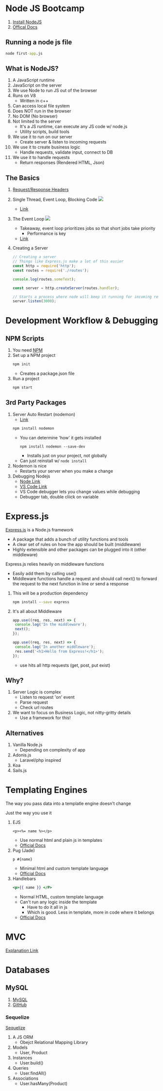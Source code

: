 # Node JS Bootcamp

1. [Install NodeJS](https://nodejs.org/en/)
1. [Offical Docs](https://nodejs.org/en/docs/guides/)

## Running a node js file

```cmd
node first-app.js
```

## What is NodeJS?

1. A JavaScript runtime
1. JavaScript on the server
1. We use Node to run JS out of the browser
1. Runs on V8
   - Written in c++
1. Can access local file system
1. Does NOT run in the browser
1. No DOM (No browser)
1. Not limited to the server
   - It's a JS runtime, can execute any JS code w/ node.js
   - Utility scripts, build tools
1. We use it to run on our server
   - Create server & listen to incoming requests
1. We use it to create business logic
   - Handle requests, validate input, connect to DB
1. We use it to handle requests
   - Return responses (Rendered HTML, Json)

## The Basics

1. [Request/Response Headers](https://developer.mozilla.org/en-US/docs/Web/HTTP/Headers)
1. Single Thread, Event Loop, Blocking Code
   ![](images/single-thread-el-block.png)
   - [Link](https://nodejs.org/en/docs/guides/dont-block-the-event-loop/)
1. The Event Loop
   ![](images/event-loop.png)
   - Takeaway, event loop prioritizes jobs so that short jobs take priority
     - Performance is key
   - [Link](https://nodejs.org/en/docs/guides/event-loop-timers-and-nexttick/)
1. Creating a Server

   ```js
   // Creating a server
   // Things like Express.js make a lot of this easier
   const http = require('http');
   const routes = require('./routes');

   console.log(routes.someText);

   const server = http.createServer(routes.handler);

   // Starts a process where node will keep it running for incoming requests
   server.listen(3000);
   ```

# Development Workflow & Debugging

## NPM Scripts

1. You need [NPM](https://www.npmjs.com/)
1. Set up a NPM project
   ```cmd
   npm init
   ```
   - Creates a package.json file
1. Run a project
   ```cmd
   npm start
   ```

## 3rd Party Packages

1. Server Auto Restart (nodemon)
   - [Link](https://www.npmjs.com/package/nodemon)
   ```cmd
   npm install nodemon
   ```
   - You can determine 'how' it gets installed
     ```
     npm install nodemon --save-dev
     ```
     - Installs just on your project, not globally
   - Can just reinstall w/ `node install`
1. Nodemon is nice
   - Restarts your server when you make a change
1. Debugging Nodejs
   - [Node Link](https://nodejs.org/en/docs/guides/debugging-getting-started/)
   - [VS Code Link](https://code.visualstudio.com/docs/nodejs/nodejs-debugging)
   - VS Code debugger lets you change values while debugging
   - Debugger tab, double cliick on variable

# Express.js

[Express.js](https://expressjs.com/en/starter/installing.html) is a Node.js framework

- A package that adds a bunch of utility functions and tools
- A clear set of rules on how the app should be built (middleware)
- Highly extensible and other packages can be plugged into it (other middleware)

Express.js relies heavily on middleware functions

- Easily add them by calling use()
- Middleware functions handle a request and should call next() to forward the request to the next function in line or send a response

1. This will be a production dependency
   ```cmd
   npm install --save express
   ```
1. It's all about Middleware

   ```js
   app.use((req, res, next) => {
   	console.log('In the middleware');
   	next();
   });

   app.use((req, res, next) => {
   	console.log('In another middleware');
   	res.send('<h1>Hello from Express!</h1>');
   });
   ```

   - use hits all http requests (get, post, put exist)

## Why?

1. Server Logic is complex
   - Listen to request 'on' event
   - Parse request
   - Check url routes
1. We want to focus on Business Logic, not nitty-gritty details
   - Use a framework for this!

## Alternatives

1. Vanilla Node.js
   - Depending on complexity of app
1. Adonis.js
   - Laravel/php inspired
1. Koa
1. Sails.js

# Templating Engines

The way you pass data into a templatle engine doesn't change

Just the way you use it

1. EJS
   ```ejs
   <p><%= name %></p>
   ```
   - Use normal html and plain js in templates
   - [Official Docs](https://ejs.co/#docs)
1. Pug (Jade)
   ```pug
   p #{name}
   ```
   - Minimal html and custom template language
   - [Official Docs](https://pugjs.org/api/getting-started.html)
1. Handlebars
   ```handlebars
   <p>{{ name }} </P>
   ```
   - Normal HTML, custom template language
   - Can't run any logic inside the template
     - Have to do it all in js
     - Which is good. Less in template, more in code where it belongs
   - [Official Docs](https://handlebarsjs.com/)

# MVC

[Explanation Link](https://developer.mozilla.org/en-US/docs/Glossary/MVC)

# Databases

## MySQL

1. [MySQL](https://dev.mysql.com/downloads/mysql/)
1. [GitHub](https://github.com/sidorares/node-mysql2)

### Sequelize

[Sequelize](https://sequelize.org/)

1. A JS ORM
   - Obejct Relational Mapping Library
1. Models
   - User, Product
1. Instances
   - User.build()
1. Queries
   - User.findAll()
1. Associations
   - User.hasMany(Product)
